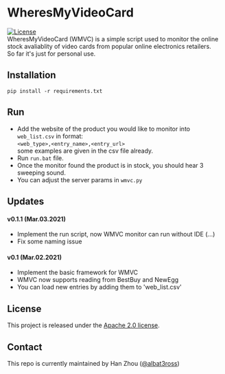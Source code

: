 # WheresMyVideoCard
[![License](https://img.shields.io/badge/License-Apache%202.0-blue.svg)](https://opensource.org/licenses/Apache-2.0)  
WheresMyVideoCard (WMVC) is a simple script used to monitor the online stock avaliablity of video cards from
popular online electronics retailers.  
So far it's just for personal use.  

## Installation

`pip install -r requirements.txt`

## Run

- Add the website of the product you would like to monitor into `web_list.csv` in format:  
``<web_type>,<entry_name>,<entry_url>``  
some examples are given in the csv file already.
- Run `run.bat` file.
- Once the monitor found the product is in stock, you should hear 3 sweeping sound.
- You can adjust the server params in `wmvc.py`

## Updates

#### v0.1.1 (Mar.03.2021)
- Implement the run script, now WMVC monitor can run without IDE (...)
- Fix some naming issue

#### v0.1 (Mar.02.2021)
- Implement the basic framework for WMVC
- WMVC now supports reading from BestBuy and NewEgg
- You can load new entries by adding them to 'web_list.csv'


## License

This project is released under the [Apache 2.0 license](LICENSE).

## Contact

This repo is currently maintained by Han Zhou ([@albat3ross](https://github.com/albat3ross))

